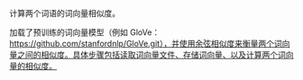 计算两个词语的词向量相似度。

加载了预训练的词向量模型（例如 GloVe：https://github.com/stanfordnlp/GloVe.git），并使用余弦相似度来衡量两个词向量之间的相似度。具体步骤包括读取词向量文件、存储词向量、以及计算两个词向量的相似度。
